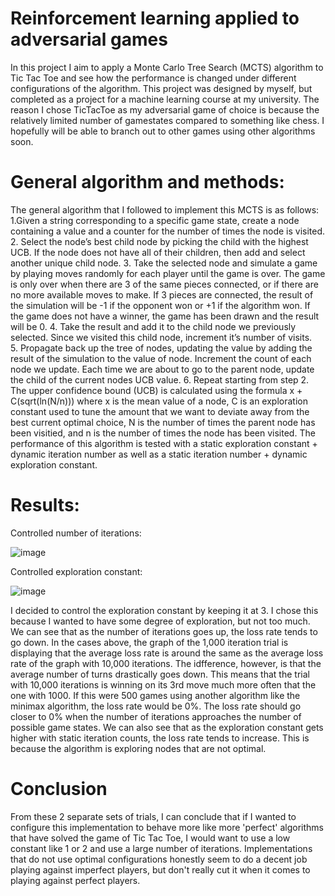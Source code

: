 # Reinforcement learning applied to adversarial games
In this project I aim to apply a Monte Carlo Tree Search (MCTS) algorithm to Tic Tac Toe and see how the performance is changed under different configurations of the algorithm. This project was designed by myself, but completed as a project for a machine learning course at my university. 
The reason I chose TicTacToe as my adversarial game of choice is because the relatively limited number of gamestates compared to something like chess. I hopefully will be able to branch out to other games using other algorithms soon.
# General algorithm and methods:
The general algorithm that I followed to implement this MCTS is as follows:
  1.Given a string corresponding to a specific game state, create a node containing a value and a counter for the number of times the node is visited.
  2. Select the node’s best child node by picking the child with the highest UCB. If the node does not have all of their children, then add and select another unique child node.
  3. Take the selected node and simulate a game by playing moves randomly for each player until the game is over. The game is only over when there are 3 of the same pieces connected, or if there are no more available moves to make. If 3 pieces are connected, the result of the simulation will be -1 if the opponent won or +1 if the algorithm won. If the game does not have a winner, the game has been drawn and the result will be 0.
  4. Take the result and add it to the child node we previously selected. Since we visited this child node, increment it’s number of visits.\
  5. Propagate back up the tree of nodes, updating the value by adding the result of the simulation to the value of node. Increment the count of each node we update. Each time we are about to go to the parent node, update the child of the current nodes UCB value.
  6. Repeat starting from step 2.
 The upper confidence bound (UCB) is calculated using the formula x + C(sqrt(ln(N/n))) where x is the mean value of a node, C is an exploration constant used to tune the amount that we want to deviate away from the best current optimal choice, N is the number of times the parent node has been visitied, and n is the number of times the node has been visited.
 The performance of this algorithm is tested with a static exploration constant + dynamic iteration number as well as a static iteration number + dynamic exploration constant.
# Results:
 Controlled number of iterations:
 
![image](https://user-images.githubusercontent.com/47011094/156493905-36e49009-b33f-4402-a820-2dd0c829f966.png)

Controlled exploration constant:

![image](https://user-images.githubusercontent.com/47011094/156493925-1f8f273c-0f3a-4b95-842b-a1a1cf0453ed.png)

I decided to control the exploration constant by keeping it at 3. I chose this because I wanted to have some degree of exploration, but not too much. We can see that as the number of iterations goes up, the loss rate tends to go down. In the cases above, the graph of the 1,000 iteration trial is displaying that the average loss rate is around the same as the average loss rate of the graph with 10,000 iterations. The idfference, however, is that the average number of turns drastically goes down. This means that the trial with 10,000 iterations is winning on its 3rd move much more often that the one with 1000. If this were 500 games using another algorithm like the minimax algorithm, the loss rate would be 0%. The loss rate should go closer to 0% when the number of iterations approaches the number of possible game states. We can also see that as the exploration constant gets higher with static iteration counts, the loss rate tends to increase. This is because the algorithm is exploring nodes that are not optimal.

# Conclusion
 From these 2 separate sets of trials, I can conclude that if I wanted to configure this implementation to behave more like more 'perfect' algorithms that have solved the game of Tic Tac Toe, I would want to use a low constant like 1 or 2 and use a large number of iterations. Implementations that do not use optimal configurations honestly seem to do a decent job playing against imperfect players, but don't really cut it when it comes to playing against perfect players.

